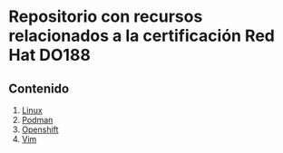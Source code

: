 # Repositorio con recursos relacionados a la certificación Red Hat DO188

## Contenido

1. [Linux](Linux.md)
2. [Podman](Podman.md)
3. [Openshift](RHOCP.md)
4. [Vim](Vim.md)